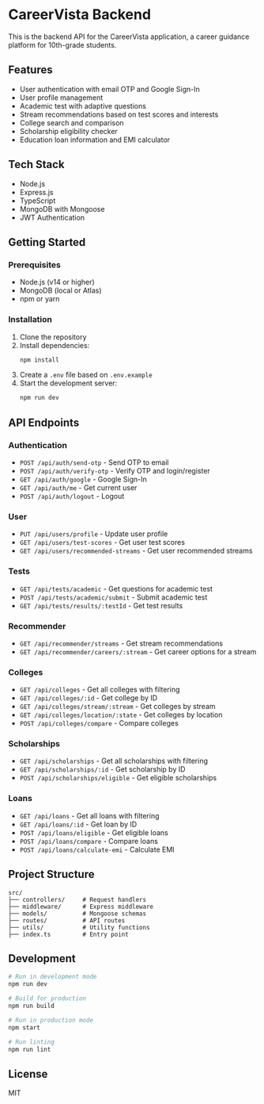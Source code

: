 # CareerVista Backend

This is the backend API for the CareerVista application, a career guidance platform for 10th-grade students.

## Features

- User authentication with email OTP and Google Sign-In
- User profile management
- Academic test with adaptive questions
- Stream recommendations based on test scores and interests
- College search and comparison
- Scholarship eligibility checker
- Education loan information and EMI calculator

## Tech Stack

- Node.js
- Express.js
- TypeScript
- MongoDB with Mongoose
- JWT Authentication

## Getting Started

### Prerequisites

- Node.js (v14 or higher)
- MongoDB (local or Atlas)
- npm or yarn

### Installation

1. Clone the repository
2. Install dependencies:
   ```bash
   npm install
   ```
3. Create a `.env` file based on `.env.example`
4. Start the development server:
   ```bash
   npm run dev
   ```

## API Endpoints

### Authentication

- `POST /api/auth/send-otp` - Send OTP to email
- `POST /api/auth/verify-otp` - Verify OTP and login/register
- `GET /api/auth/google` - Google Sign-In
- `GET /api/auth/me` - Get current user
- `POST /api/auth/logout` - Logout

### User

- `PUT /api/users/profile` - Update user profile
- `GET /api/users/test-scores` - Get user test scores
- `GET /api/users/recommended-streams` - Get user recommended streams

### Tests

- `GET /api/tests/academic` - Get questions for academic test
- `POST /api/tests/academic/submit` - Submit academic test
- `GET /api/tests/results/:testId` - Get test results

### Recommender

- `GET /api/recommender/streams` - Get stream recommendations
- `GET /api/recommender/careers/:stream` - Get career options for a stream

### Colleges

- `GET /api/colleges` - Get all colleges with filtering
- `GET /api/colleges/:id` - Get college by ID
- `GET /api/colleges/stream/:stream` - Get colleges by stream
- `GET /api/colleges/location/:state` - Get colleges by location
- `POST /api/colleges/compare` - Compare colleges

### Scholarships

- `GET /api/scholarships` - Get all scholarships with filtering
- `GET /api/scholarships/:id` - Get scholarship by ID
- `POST /api/scholarships/eligible` - Get eligible scholarships

### Loans

- `GET /api/loans` - Get all loans with filtering
- `GET /api/loans/:id` - Get loan by ID
- `POST /api/loans/eligible` - Get eligible loans
- `POST /api/loans/compare` - Compare loans
- `POST /api/loans/calculate-emi` - Calculate EMI

## Project Structure

```
src/
├── controllers/     # Request handlers
├── middleware/      # Express middleware
├── models/          # Mongoose schemas
├── routes/          # API routes
├── utils/           # Utility functions
├── index.ts         # Entry point
```

## Development

```bash
# Run in development mode
npm run dev

# Build for production
npm run build

# Run in production mode
npm start

# Run linting
npm run lint
```

## License

MIT
